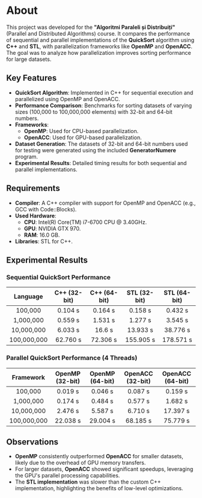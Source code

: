 # About

This project was developed for the **"Algoritmi Paraleli și Distribuiți"** (Parallel and Distributed Algorithms) course. It compares the performance of sequential and parallel implementations of the **QuickSort** algorithm using **C++** and **STL**, with parallelization frameworks like **OpenMP** and **OpenACC**. The goal was to analyze how parallelization improves sorting performance for large datasets.

## Key Features
- **QuickSort Algorithm**: Implemented in C++ for sequential execution and parallelized using OpenMP and OpenACC.
- **Performance Comparison**: Benchmarks for sorting datasets of varying sizes (100,000 to 100,000,000 elements) with 32-bit and 64-bit numbers.
- **Frameworks**:
  - **OpenMP**: Used for CPU-based parallelization.
  - **OpenACC**: Used for GPU-based parallelization.
- **Dataset Generation**: The datasets of 32-bit and 64-bit numbers used for testing were generated using the included **GeneratorNumere** program.
- **Experimental Results**: Detailed timing results for both sequential and parallel implementations.

## Requirements
- **Compiler**: A C++ compiler with support for OpenMP and OpenACC (e.g., GCC with Code::Blocks).
- **Used Hardware**:
  - **CPU**: Intel(R) Core(TM) i7-6700 CPU @ 3.40GHz.
  - **GPU**: NVIDIA GTX 970.
  - **RAM**: 16.0 GB.
- **Libraries**: STL for C++.

## Experimental Results

### Sequential QuickSort Performance
| Language | C++ (32-bit) | C++ (64-bit) | STL (32-bit) | STL (64-bit) |
| :------: | :----------: | :----------: | :----------: | :----------: |
| 100,000  | 0.104 s      | 0.164 s      | 0.158 s      | 0.432 s      |
| 1,000,000 | 0.559 s     | 1.531 s      | 1.277 s      | 3.545 s      |
| 10,000,000 | 6.033 s    | 16.6 s       | 13.933 s     | 38.776 s     |
| 100,000,000 | 62.760 s  | 72.306 s     | 155.905 s    | 178.571 s    |

### Parallel QuickSort Performance (4 Threads)
| Framework | OpenMP (32-bit) | OpenMP (64-bit) | OpenACC (32-bit) | OpenACC (64-bit) |
| :-------: | :-------------: | :-------------: | :--------------: | :--------------: |
| 100,000   | 0.019 s         | 0.046 s         | 0.087 s          | 0.159 s          |
| 1,000,000 | 0.174 s         | 0.484 s         | 0.577 s          | 1.682 s          |
| 10,000,000 | 2.476 s        | 5.587 s         | 6.710 s          | 17.397 s         |
| 100,000,000 | 22.038 s      | 29.004 s        | 68.185 s         | 75.779 s         |

## Observations
- **OpenMP** consistently outperformed **OpenACC** for smaller datasets, likely due to the overhead of GPU memory transfers.
- For larger datasets, **OpenACC** showed significant speedups, leveraging the GPU's parallel processing capabilities.
- The **STL implementation** was slower than the custom C++ implementation, highlighting the benefits of low-level optimizations.
